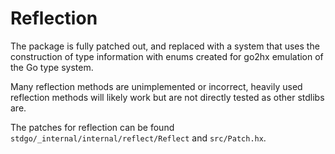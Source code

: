 # Reflection

The package is fully patched out, and replaced with a system that uses the construction of type information with enums created for go2hx emulation of the Go type system.

Many reflection methods are unimplemented or incorrect, heavily used reflection methods will likely work but are not directly tested as other stdlibs are.

The patches for reflection can be found ``stdgo/_internal/internal/reflect/Reflect`` and ``src/Patch.hx``.